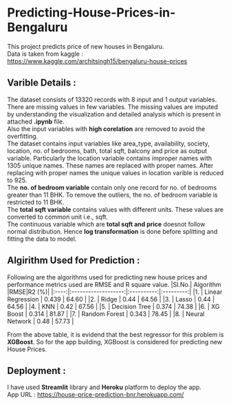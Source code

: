 # Predicting-House-Prices-in-Bengaluru
This project predicts price of new houses in Bengaluru.\
Data is taken from kaggle : https://www.kaggle.com/architsingh15/bengaluru-house-prices

## Varible Details :
The dataset consists of 13320 records with 8 input and 1 output variables. There are missing values in few variables. The missing values are imputed by understanding the visualization and detailed analysis which is present in attached **.ipynb** file. \
Also the input variables with **high corelation** are removed to avoid the overfitting.\
The dataset contains input variables like area_type, availability, society, location, no. of bedrooms, bath, total sqft, balcony and price as output variable. Particularly the location variable contains improper names with 1305 unique names. These names are replaced with proper names. After replacing with proper names the unique values in location varible is reduced to 925.\
The **no. of bedroom variable** contain only one record for no. of bedrooms greater than 11 BHK. To remove the outliers, the no. of bedroom variable is restricted to 11 BHK.\
The **total sqft variable** contains values with different units. These values are converted to common unit i.e., sqft.\
The continuous variable which are **total sqft and price** doesnot follow normal distribution. Hence **log transformation** is done before splitting and fitting the data to model. 


## Algirithm Used for Prediction :
Following are the algorithms used for predicting new house prices and performance metrics used are RMSE and R square value.
|Sl.No.|      Algorithm      |RMSE|R2 (%)|
|:----:|:-------------------:|:----------:|:---------:|
|1.    | Linear Regression   |    0.439   |    64.60  |
|2.    | Ridge               |    0.44    |    64.56  |
|3.    | Lasso               |    0.44    |    64.56  | 
|4.    | KNN                 |    0.42    |    67.56  |
|5.    | Decision Tree       |    0.374   |    74.38  |
|6.    | XG Boost            |    0.314   |    81.87  |
|7.    | Random Forest       |    0.343   |    78.45  |
|8.    | Neural Network      |    0.48    |    57.73  |

From the above table, it is evidend that the best regressor for this problem is **XGBoost**. So for the app building, XGBoost is considered for predicting new House Prices.

## Deployment :
I have used **Streamlit** library and **Heroku** platform to deploy the app.\
App URL : https://house-price-prediction-bnr.herokuapp.com/
